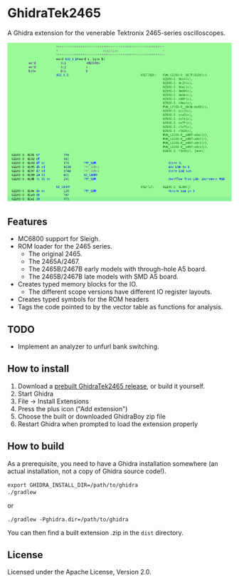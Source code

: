 # GhidraTek2465

A Ghidra extension for the venerable Tektronix 2465-series oscilloscopes.

![Disassembly](screenshot.png)

## Features

* MC6800 support for Sleigh.
* ROM loader for the 2465 series.
  - The original 2465.
  - The 2465A/2467.
  - The 2465B/2467B early models with through-hole A5 board.
  - The 2465B/2467B late models with SMD A5 board.
* Creates typed memory blocks for the IO.
  - The different scope versions have different IO register layouts.
* Creates typed symbols for the ROM headers
* Tags the code pointed to by the vector table as functions for analysis.
 
## TODO

* Implement an analyzer to unfurl bank switching.

## How to install
1. Download a [prebuilt GhidraTek2465 release](https://github.com/sigurasg/GhidraTek2465/releases), or build it yourself.
1. Start Ghidra
1. File -> Install Extensions
1. Press the plus icon ("Add extension")
1. Choose the built or downloaded GhidraBoy zip file
1. Restart Ghidra when prompted to load the extension properly

## How to build

As a prerequisite, you need to have a Ghidra installation somewhere (an actual
installation, not a copy of Ghidra source code!).

```
export GHIDRA_INSTALL_DIR=/path/to/ghidra
./gradlew
```

or

```
./gradlew -Pghidra.dir=/path/to/ghidra
```

You can then find a built extension .zip in the `dist` directory.

## License

Licensed under the Apache License, Version 2.0.
